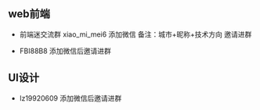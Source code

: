 ## web前端

- 前端迷交流群 xiao_mi_mei6 添加微信 备注：城市+昵称+技术方向 邀请进群

- FBI88B8 添加微信后邀请进群

## UI设计

- lz19920609 添加微信后邀请进群